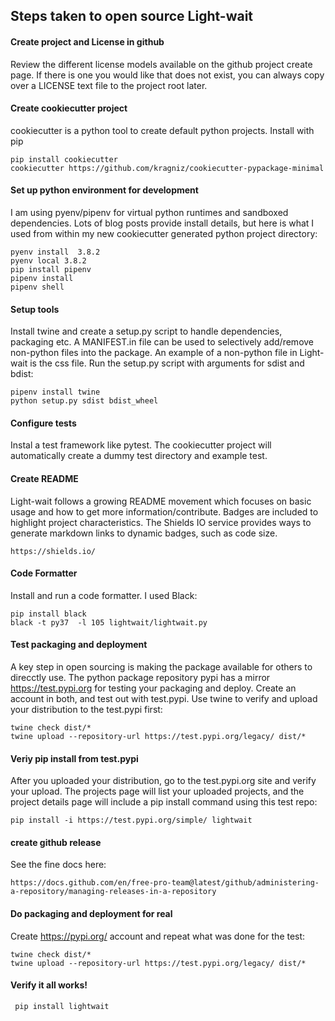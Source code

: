 ## Steps taken to open source Light-wait 

#### Create project and License in github
Review the different license models available on the github project create page. 
If there is one you would like that does not exist, you can always copy over a LICENSE text 
file to the project root later.

#### Create cookiecutter project
cookiecutter is a python tool to create default python projects. Install with pip
 
    pip install cookiecutter
    cookiecutter https://github.com/kragniz/cookiecutter-pypackage-minimal

#### Set up python environment for development
I am using pyenv/pipenv for virtual python runtimes and sandboxed dependencies. Lots of blog 
posts provide install details, but here is what I used from within
my new cookiecutter generated python project directory:
  
    pyenv install  3.8.2
    pyenv local 3.8.2
    pip install pipenv
    pipenv install
    pipenv shell


#### Setup tools 
Install twine and create a setup.py script to handle dependencies, packaging etc. 
A MANIFEST.in file can be used to selectively add/remove non-python files into the package.
An example of a non-python file in Light-wait is the css file.
Run the setup.py script with arguments for sdist and bdist:

    pipenv install twine
    python setup.py sdist bdist_wheel

#### Configure tests
Instal a test framework like pytest. The cookiecutter project will automatically create 
a dummy test directory and example test.


#### Create README
Light-wait follows a growing README movement which focuses on basic usage and how to 
get more information/contribute. Badges are included to highlight 
project characteristics. The Shields IO service provides ways to generate markdown 
links to dynamic badges, such as code size.

    https://shields.io/ 


#### Code Formatter
Install and run a code formatter. I used Black:

    pip install black
    black -t py37  -l 105 lightwait/lightwait.py 

#### Test packaging and deployment
A key step in open sourcing is making the package available for others to direcctly use. The python 
package repository pypi has a mirror https://test.pypi.org for testing your packaging and deploy. 
Create an account in both, and test out with test.pypi. Use twine to verify and upload your 
distribution to the test.pypi first:

    twine check dist/*
    twine upload --repository-url https://test.pypi.org/legacy/ dist/*

#### Veriy pip install from test.pypi
After you uploaded your distribution, go to the test.pypi.org site and verify your upload. The 
projects page will list your uploaded projects, and the project details page
will include a pip install command using this test repo:
 
    pip install -i https://test.pypi.org/simple/ lightwait 

#### create github release
See the fine docs here:

    https://docs.github.com/en/free-pro-team@latest/github/administering-a-repository/managing-releases-in-a-repository

#### Do packaging and deployment for real
Create https://pypi.org/ account and repeat what was done for the test:

    twine check dist/*
    twine upload --repository-url https://test.pypi.org/legacy/ dist/*


#### Verify it all works!

     pip install lightwait

  

  
 
  

